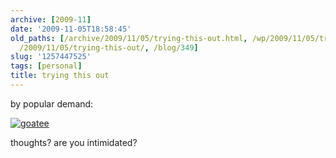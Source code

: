 ```yaml
---
archive: [2009-11]
date: '2009-11-05T18:58:45'
old_paths: [/archive/2009/11/05/trying-this-out.html, /wp/2009/11/05/trying-this-out/,
  /2009/11/05/trying-this-out/, /blog/349]
slug: '1257447525'
tags: [personal]
title: trying this out
---
```


by popular demand:

[![goatee][1]][2]

thoughts? are you intimidated?

[1]: http://farm3.static.flickr.com/2554/4078597526_d5dc506412.jpg
[2]: http://www.flickr.com/photos/28471535@N02/4078597526 (View 'goatee' on Flickr.com)

